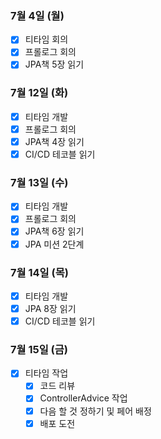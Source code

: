 ### 7월 4일 (월)
- [x] 티타임 회의
- [x] 프롤로그 회의 
- [x] JPA책 5장 읽기

### 7월 12일 (화)
- [x] 티타임 개발
- [x] 프롤로그 회의
- [x] JPA책 4장 읽기
- [x] CI/CD 테코블 읽기

### 7월 13일 (수)
- [x] 티타임 개발
- [x] 프롤로그 회의
- [x] JPA책 6장 읽기
- [x] JPA 미션 2단계

### 7월 14일 (목)
- [x] 티타임 개발
- [x] JPA 8장 읽기 
- [x] CI/CD 테코블 읽기 

### 7월 15일 (금)
- [x] 티타임 작업 
    - [x]  코드 리뷰
    - [x]  ControllerAdvice 작업
    - [x]  다음 할 것 정하기 및 페어 배정
    - [x]  배포 도전
